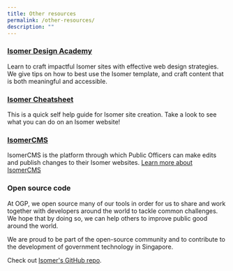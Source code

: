 ```yaml
---
title: Other resources
permalink: /other-resources/
description: ""
---
```

### [Isomer Design Academy](https://designacademy.isomer.gov.sg/)
Learn to craft impactful Isomer sites with effective web design strategies. We give tips on how to best use the Isomer template, and craft content that is both meaningful and accessible.

### [Isomer Cheatsheet](https://cheatsheet.isomer.gov.sg/)
This is a quick self help guide for Isomer site creation. Take a look to see what you can do on an Isomer website!

### [IsomerCMS](https://cms.isomer.gov.sg/)
IsomerCMS is the platform through which Public Officers can make edits and publish changes to their Isomer websites. [Learn more about IsomerCMS](/about-isomer/what-is-isomer/)


### Open source code
At OGP, we open source many of our tools in order for us to share and work together with developers around the world to tackle common challenges. We hope that by doing so, we can help others to improve public good around the world.

We are proud to be part of the open-source community and to contribute to the development of government technology in Singapore.

Check out [Isomer's GitHub repo](https://github.com/isomerpages/).